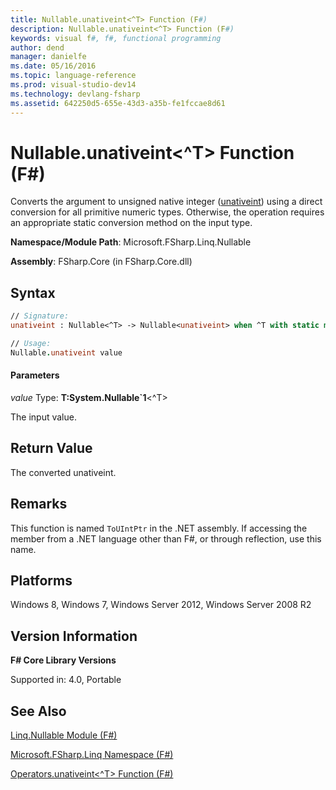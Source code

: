 ```yaml
---
title: Nullable.unativeint<^T> Function (F#)
description: Nullable.unativeint<^T> Function (F#)
keywords: visual f#, f#, functional programming
author: dend
manager: danielfe
ms.date: 05/16/2016
ms.topic: language-reference
ms.prod: visual-studio-dev14
ms.technology: devlang-fsharp
ms.assetid: 642250d5-655e-43d3-a35b-fe1fccae8d61 
---
```


# Nullable.unativeint<^T> Function (F#)

Converts the argument to unsigned native integer ([unativeint](https://msdn.microsoft.com/library/9d2946a7-ace9-48a4-8cff-7894b8e7de86)) using a direct conversion for all primitive numeric types. Otherwise, the operation requires an appropriate static conversion method on the input type.

**Namespace/Module Path**: Microsoft.FSharp.Linq.Nullable

**Assembly**: FSharp.Core (in FSharp.Core.dll)


## Syntax

```fsharp
// Signature:
unativeint : Nullable<^T> -> Nullable<unativeint> when ^T with static member op_Explicit and ^T : (new : unit ->  ^T) and ^T : struct and ^T :> ValueType

// Usage:
Nullable.unativeint value
```

#### Parameters
*value*
Type: **T:System.Nullable&#96;1**&lt;^T&gt;


The input value.




## Return Value
The converted unativeint.


## Remarks
This function is named `ToUIntPtr` in the .NET assembly. If accessing the member from a .NET language other than F#, or through reflection, use this name.


## Platforms
Windows 8, Windows 7, Windows Server 2012, Windows Server 2008 R2


## Version Information
**F# Core Library Versions**

Supported in: 4.0, Portable




## See Also
[Linq.Nullable Module &#40;F&#35;&#41;](Linq.Nullable-Module-%5BFSharp%5D.md)

[Microsoft.FSharp.Linq Namespace &#40;F&#35;&#41;](Microsoft.FSharp.Linq-Namespace-%5BFSharp%5D.md)

[Operators.unativeint&#60;^T&#62; Function &#40;F&#35;&#41;](Operators.unativeint%5B%5ET%5D-Function-%5BFSharp%5D.md)

